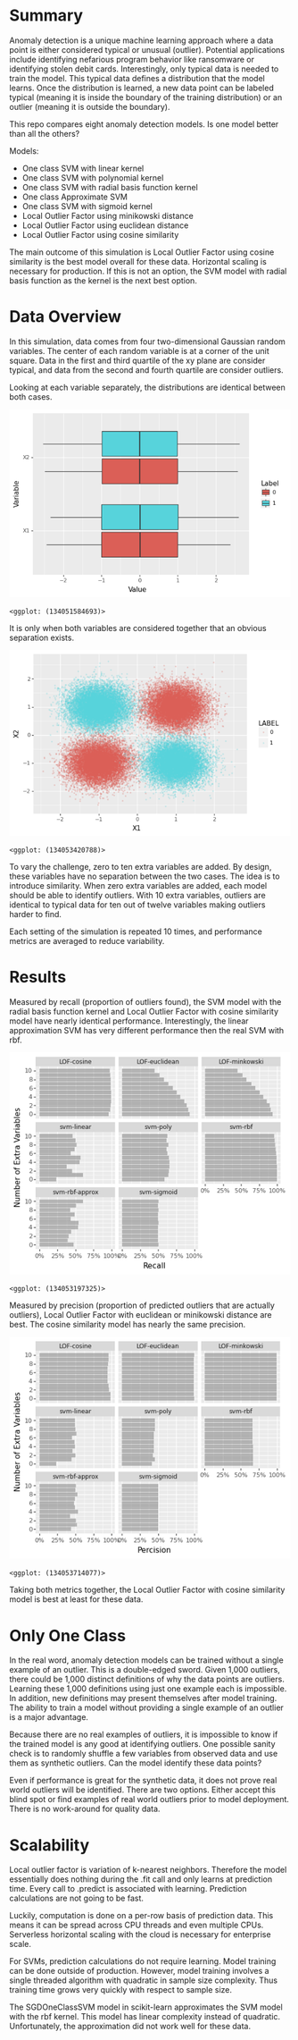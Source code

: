 
# Summary

Anomaly detection is a unique machine learning approach where a data
point is either considered typical or unusual (outlier). Potential
applications include identifying nefarious program behavior like
ransomware or identifying stolen debit cards. Interestingly, only
typical data is needed to train the model. This typical data defines a
distribution that the model learns. Once the distribution is learned, a
new data point can be labeled typical (meaning it is inside the boundary
of the training distribution) or an outlier (meaning it is outside the
boundary).

This repo compares eight anomaly detection models. Is one model better
than all the others?

Models:

- One class SVM with linear kernel
- One class SVM with polynomial kernel
- One class SVM with radial basis function kernel
- One class Approximate SVM
- One class SVM with sigmoid kernel
- Local Outlier Factor using minikowski distance
- Local Outlier Factor using euclidean distance
- Local Outlier Factor using cosine similarity

The main outcome of this simulation is Local Outlier Factor using cosine
similarity is the best model overall for these data. Horizontal scaling
is necessary for production. If this is not an option, the SVM model
with radial basis function as the kernel is the next best option.

# Data Overview

In this simulation, data comes from four two-dimensional Gaussian random
variables. The center of each random variable is at a corner of the unit
square. Data in the first and third quartile of the xy plane are
consider typical, and data from the second and fourth quartile are
consider outliers.

Looking at each variable separately, the distributions are identical
between both cases.

![](README_files/figure-commonmark/cell-2-output-1.png)

    <ggplot: (134051584693)>

It is only when both variables are considered together that an obvious
separation exists.

![](README_files/figure-commonmark/cell-3-output-1.png)

    <ggplot: (134053420788)>

To vary the challenge, zero to ten extra variables are added. By design,
these variables have no separation between the two cases. The idea is to
introduce similarity. When zero extra variables are added, each model
should be able to identify outliers. With 10 extra variables, outliers
are identical to typical data for ten out of twelve variables making
outliers harder to find.

Each setting of the simulation is repeated 10 times, and performance
metrics are averaged to reduce variability.

# Results

Measured by recall (proportion of outliers found), the SVM model with
the radial basis function kernel and Local Outlier Factor with cosine
similarity model have nearly identical performance. Interestingly, the
linear approximation SVM has very different performance then the real
SVM with rbf.

![](README_files/figure-commonmark/cell-4-output-1.png)

    <ggplot: (134053197325)>

Measured by precision (proportion of predicted outliers that are
actually outliers), Local Outlier Factor with euclidean or minikowski
distance are best. The cosine similarity model has nearly the same
precision.

![](README_files/figure-commonmark/cell-5-output-1.png)

    <ggplot: (134053714077)>

Taking both metrics together, the Local Outlier Factor with cosine
similarity model is best at least for these data.

# Only One Class

In the real word, anomaly detection models can be trained without a
single example of an outlier. This is a double-edged sword. Given 1,000
outliers, there could be 1,000 distinct definitions of why the data
points are outliers. Learning these 1,000 definitions using just one
example each is impossible. In addition, new definitions may present
themselves after model training. The ability to train a model without
providing a single example of an outlier is a major advantage.

Because there are no real examples of outliers, it is impossible to know
if the trained model is any good at identifying outliers. One possible
sanity check is to randomly shuffle a few variables from observed data
and use them as synthetic outliers. Can the model identify these data
points?

Even if performance is great for the synthetic data, it does not prove
real world outliers will be identified. There are two options. Either
accept this blind spot or find examples of real world outliers prior to
model deployment. There is no work-around for quality data.

# Scalability

Local outlier factor is variation of k-nearest neighbors. Therefore the
model essentially does nothing during the .fit call and only learns at
prediction time. Every call to .predict is associated with learning.
Prediction calculations are not going to be fast.

Luckily, computation is done on a per-row basis of prediction data. This
means it can be spread across CPU threads and even multiple CPUs.
Serverless horizontal scaling with the cloud is necessary for enterprise
scale.

For SVMs, prediction calculations do not require learning. Model
training can be done outside of production. However, model training
involves a single threaded algorithm with quadratic in sample size
complexity. Thus training time grows very quickly with respect to sample
size.

The SGDOneClassSVM model in scikit-learn approximates the SVM model with
the rbf kernel. This model has linear complexity instead of quadratic.
Unfortunately, the approximation did not work well for these data.
